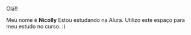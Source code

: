 Olá!!

Meu nome é **Nicolly**
Estou estudando na Alura.
Utilizo este espaço para meu estudo no curso.
:)

